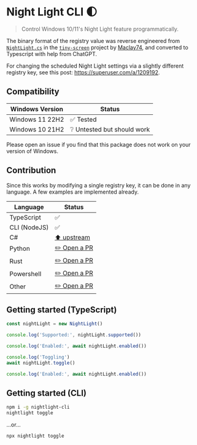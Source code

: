 # Night Light CLI 🌓

> Control Windows 10/11's Night Light feature programmatically.

The binary format of the registry value was reverse engineered from
[`NightLight.cs`](https://github.com/Maclay74/tiny-screen/blob/eb829186159309f01b31fe6d4d5201b5e63e07bd/TinyScreen/Src/Services/NightLight.cs)
in the [`tiny-screen`](https://github.com/Maclay74/tiny-screen) project
by [Maclay74](https://github.com/Maclay74), and converted to Typescript with
help from ChatGPT.

For changing the scheduled Night Light settings via a slightly different
registry key, see this post: <https://superuser.com/a/1209192>.

## Compatibility

Windows Version | Status
--------------- | ----------
Windows 11 22H2 | ✅ Tested
Windows 10 21H2 | ❔ Untested but should work

Please open an issue if you find that this package does not work on your version
of Windows.

## Contribution

Since this works by modifying a single registry key, it can be done in any
language. A few examples are implemented already.

Language     | Status
------------ | ------
TypeScript   | ✅
CLI (NodeJS) | ✅
C#           | [⬆️ upstream](https://github.com/Maclay74/tiny-screen/blob/eb829186159309f01b31fe6d4d5201b5e63e07bd/TinyScreen/Src/Services/NightLight.cs)
Python       | [✏️ Open a PR](https://github.com/nathanbabcock/nightlight-cli/compare)
Rust         | [✏️ Open a PR](https://github.com/nathanbabcock/nightlight-cli/compare)
Powershell   | [✏️ Open a PR](https://github.com/nathanbabcock/nightlight-cli/compare)
Other        | [✏️ Open a PR](https://github.com/nathanbabcock/nightlight-cli/compare)

## Getting started (TypeScript)

```ts
const nightLight = new NightLight()

console.log('Supported:', nightLight.supported())

console.log('Enabled:', await nightLight.enabled())

console.log('Toggling')
await nightLight.toggle()

console.log('Enabled:', await nightLight.enabled())
```

## Getting started (CLI)

```bash
npm i -g nightlight-cli
nightlight toggle
```

...or...

```bash
npx nightlight toggle
```
